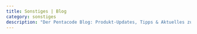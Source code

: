 ```yaml
---
title: Sonstiges | Blog
category: sonstiges
description: "Der Pentacode Blog: Produkt-Updates, Tipps & Aktuelles zum Thema Personalmanagement und mehr!"
---
```

